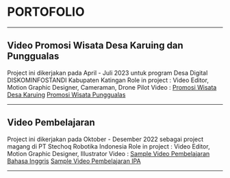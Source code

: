 # PORTOFOLIO
- - - -
## Video Promosi Wisata Desa Karuing dan Punggualas
Project ini dikerjakan pada April - Juli 2023 untuk program Desa Digital DISKOMINFOSTANDI Kabupaten Katingan
Role in project : Video Editor, Motion Graphic Designer, Cameraman, Drone Pilot
Video : 
[Promosi Wisata Desa Karuing](https://youtu.be/eO6ai97o9Ug "Video Promosi Desa Karuing")
[Promosi Wisata Punggualas](https://youtu.be/WxmKknNZ9dQ "Video Promosi Punggualas")
- - - -
## Video Pembelajaran
Project ini dikerjakan pada Oktober - Desember 2022 sebagai project magang di PT Stechoq Robotika Indonesia
Role in project : Video Editor, Motion Graphic Designer, Illustrator
Video : 
[Sample Video Pembelajaran Bahasa Inggris](https://drive.google.com/file/d/13s2HMlo3wEE0gJPXiEEocKpHqK7M0n55/view?usp=drive_link "Video Pembelajaran Bahasa Inggris")
[Sample Video Pembelajaran IPA](https://drive.google.com/file/d/1WKcI63ObkJ25fRnfzto2aV8FFVWvJeWV/view?usp=drive_link "Video Pembelajaran IPA")
- - - -
